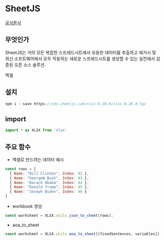 # SheetJS

[공식문서](https://docs.sheetjs.com/docs/)

## 무엇인가
SheetJS는 거의 모든 복잡한 스프레드시트에서 유용한 데이터를 추출하고 레거시 및 최신 소프트웨어에서 모두 작동하는 새로운 스프레드시트를 생성할 수 있는 실전에서 검증된 오픈 소스 솔루션.

엑셀 

## 설치
```js
npm i --save https://cdn.sheetjs.com/xlsx-0.20.0/xlsx-0.20.0.tgz
```

## import
```js
import * as XLSX from 'xlsx'
```

## 주요 함수
- 엑셀로 만드려는 데이터 예시
```js
const rows = [
  { Name: "Bill Clinton", Index: 42 },
  { Name: "GeorgeW Bush", Index: 43 },
  { Name: "Barack Obama", Index: 44 },
  { Name: "Donald Trump", Index: 45 },
  { Name: "Joseph Biden", Index: 46 }
]
```
- workbook 생성
```js
const worksheet = XLSX.utils.json_to_sheet(rows);
```

- aoa_to_sheet
```js
const worksheet = XLSX.utils.aoa_to_sheet([fixedSentences, variables])
```